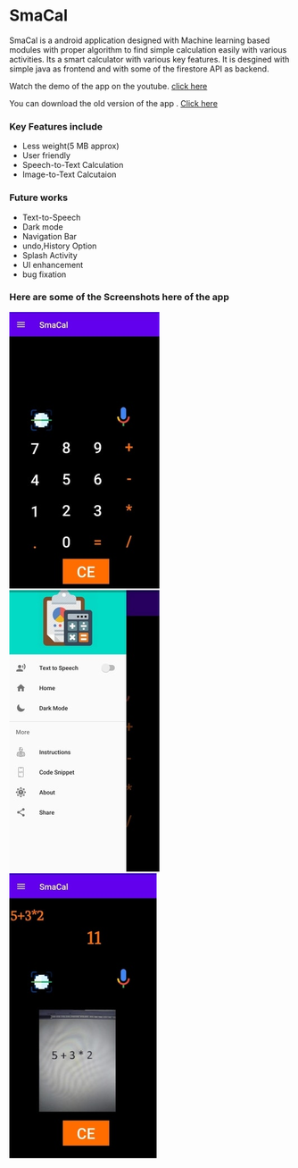# SmaCal

SmaCal is a android application designed with Machine learning based modules with proper algorithm to find simple calculation easily with various activities. Its a smart calculator with various key features. It is desgined with simple java as frontend and with some of the firestore API as backend.

Watch the demo of the app on the youtube. [click here](https://www.youtube.com/watch?v=OleeFuBYfSo)

You can download the old version of the app . [Click here]()

### Key Features include
- Less weight(5 MB approx)
- User friendly
- Speech-to-Text Calculation
- Image-to-Text Calcutaion


### Future works
- Text-to-Speech 
- Dark mode
- Navigation Bar
- undo,History Option
- Splash Activity
- UI enhancement
- bug fixation

### Here are some of the Screenshots here of the app
![](https://github.com/adarsh1405/SmaCal/blob/master/Assests/img_20201003_113222.jpg)     ![](https://github.com/adarsh1405/SmaCal/blob/master/Assests/img_20201003_113243.jpg)       ![](https://github.com/adarsh1405/SmaCal/blob/master/Assests/img_20201003_113320.jpg)

